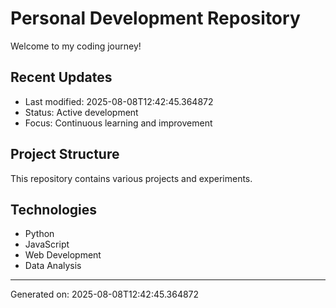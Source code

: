 # Personal Development Repository

Welcome to my coding journey! 

## Recent Updates
- Last modified: 2025-08-08T12:42:45.364872
- Status: Active development
- Focus: Continuous learning and improvement

## Project Structure
This repository contains various projects and experiments.

## Technologies
- Python
- JavaScript  
- Web Development
- Data Analysis

---
Generated on: 2025-08-08T12:42:45.364872
